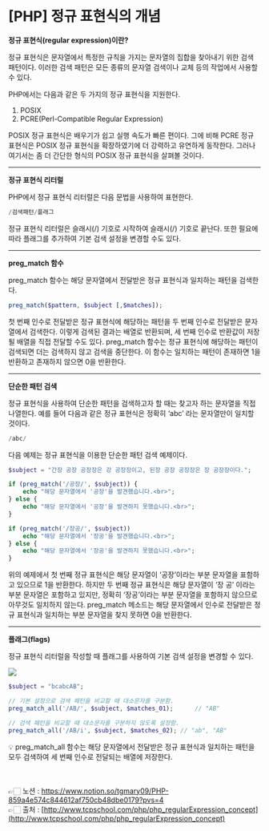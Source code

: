 # [PHP] 정규 표현식의 개념

**정규 표현식(regular expression)이란?**

정규 표현식은 문자열에서 특정한 규칙을 가지는 문자열의 집합을 찾아내기 위한 검색 패턴이다.
이러한 검색 패턴은 모든 종류의 문자열 검색이나 교체 등의 작업에서 사용할 수 있다.

PHP에서는 다음과 같은 두 가지의 정규 표현식을 지원한다.

1. POSIX
2. PCRE(Perl-Compatible Regular Expression)

POSIX 정규 표현식은 배우기가 쉽고 실행 속도가 빠른 편이다.
그에 비해 PCRE 정규 표현식은 POSIX 정규 표현식을 확장하였기에 더 강력하고 유연하게 동작한다.
그러나 여기서는 좀 더 간단한 형식의 POSIX 정규 표현식을 살펴볼 것이다.

---

**정규 표현식 리터럴**

PHP에서 정규 표현식 리터럴은 다음 문법을 사용하여 표현한다.

```php
/검색패턴/플래그
```

정규 표현식 리터럴은 슬래시(/) 기호로 시작하여 슬래시(/) 기호로 끝난다.
또한 필요에 따라 플래그를 추가하여 기본 검색 설정을 변경할 수도 있다.

---

**preg_match 함수**

preg_match 함수는 해당 문자열에서 전달받은 정규 표현식과 일치하는 패턴을 검색한다.

```php
preg_match($pattern, $subject [,$matches]);
```

첫 번째 인수로 전달받은 정규 표현식에 해당하는 패턴을 두 번째 인수로 전달받은 문자열에서 검색한다. 이렇게 검색된 결과는 배열로 반환되며, 세 번째 인수로 반환값이 저장될 배열을 직접 전달할 수도 있다.
preg_match 함수는 정규 표현식에 해당하는 패턴이 검색되면 더는 검색하지 않고 검색을 중단한다.
이 함수는 일치하는 패턴이 존재하면 1을 반환하고 존재하지 않으면 0을 반환한다.

---

**단순한 패턴 검색**

정규 표현식을 사용하여 단순한 패턴을 검색하고자 할 때는 찾고자 하는 문자열을 직접 나열한다.
예를 들어 다음과 같은 정규 표현식은 정확히 ‘abc’ 라는 문자열만이 일치할 것이다.

```php
/abc/
```

다음 예제는 정규 표현식을 이용한 단순한 패턴 검색 예제이다.

```php
$subject = "간장 공장 공장장은 강 공장장이고, 된장 공장 공장장은 장 공장장이다.";

if (preg_match('/공장/', $subject)) {
    echo "해당 문자열에서 '공장'을 발견했습니다.<br>";
} else {
    echo "해당 문자열에서 '공장'을 발견하지 못했습니다.<br>";
}

if (preg_match('/장공/', $subject)) 
    echo "해당 문자열에서 '장공'을 발견했습니다.<br>";
} else {
    echo "해당 문자열에서 '장공'을 발견하지 못했습니다.<br>";
}
```

위의 예제에서 첫 번째 정규 표현식은 해당 문자열이 ‘공장’이라는 부분 문자열을 표함하고 있으므로 1을 반환한다.
하지만 두 번째 정규 표현식은 해당 문자열이 ‘장 공’ 이라는 부분 문자열은 포함하고 있지만, 
정확히 ‘장공’이라는 부분 문자열을 포함하지 않으므로 아무것도 일치하지 않는다.
preg_match 메소드는 해당 문자열에서 인수로 전달받은 정규 표현식과 일치하는 부분 문자열을
찾지 못하면 0을 반환한다.

---

**플래그(flags)**

정규 표현식 리터럴을 작성할 때 플래그를 사용하여 기본 검색 설정을 변경할 수 있다.

<img src="https://s3.us-west-2.amazonaws.com/secure.notion-static.com/b04b79a2-39c9-4105-a14e-bb76ee175608/Untitled.png?X-Amz-Algorithm=AWS4-HMAC-SHA256&X-Amz-Content-Sha256=UNSIGNED-PAYLOAD&X-Amz-Credential=AKIAT73L2G45EIPT3X45%2F20230315%2Fus-west-2%2Fs3%2Faws4_request&X-Amz-Date=20230315T120327Z&X-Amz-Expires=86400&X-Amz-Signature=e666aafc6c21776f806b071045870c5264859e9eadeb046a11197cda51546f7c&X-Amz-SignedHeaders=host&response-content-disposition=filename%3D%22Untitled.png%22&x-id=GetObject">

```php
$subject = "bcabcAB";

// 기본 설정으로 검색 패턴을 비교할 때 대소문자를 구분함.
preg_match_all('/AB/', $subject, $matches_01);      // "AB"

// 검색 패턴을 비교할 때 대소문자를 구분하지 않도록 설정함.
preg_match_all('/AB/i', $subject, $matches_02); // "ab", "AB"
```

<aside>
💡 preg_match_all 함수는 해당 문자열에서 전달받은 정규 표현식과 일치하는 패턴을 모두 검색하여 세 번째 인수로 전달되는 배열에 저장한다.

</aside>

<br><br>
👉🏻 노션 : https://www.notion.so/tgmary09/PHP-859a4e574c844612af750cb48dbe0179?pvs=4
<br>
👉🏻 출처 : [http://www.tcpschool.com/php/php_regularExpression_concept](http://www.tcpschool.com/php/php_regularExpression_concept)
